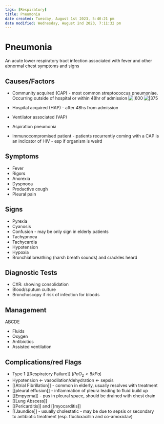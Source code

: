 ```yaml
---
tags: [Respiratory]
title: Pneumonia
date created: Tuesday, August 1st 2023, 5:40:21 pm
date modified: Wednesday, August 2nd 2023, 7:11:32 pm
---
```




# Pneumonia

An acute lower respiratory tract infection associated with fever and other abnormal chest symptoms and signs

## Causes/Factors

- Community acquired (CAP) - most common streptococcus pneumoniae. Occurring outside of hospital or within 48hr of admission
  ![|600](https://i.imgur.com/dC0wRMB.png)
  ![|375](https://i.imgur.com/oqIegQe.png)

- Hospital acquired (HAP) - after 48hs from admission
- Ventilator associated (VAP)
- Aspiration pneumonia

- Immunocompromised patient - patients recurrently coming with a CAP is an indicator of HIV - esp if organism is weird

## Symptoms

- Fever
- Rigors
- Anorexia
- Dyspnoea
- Productive cough
- Pleural pain

## Signs

- Pyrexia
- Cyanosis
- Confusion - may be only sign in elderly patients
- Tachypnoea
- Tachycardia
- Hypotension
- Hypoxia
- Bronchial breathing (harsh breath sounds) and crackles heard

## Diagnostic Tests

- CXR: showing consolidation
- Blood/sputum culture
- Bronchoscopy if risk of infection for bloods

## Management

ABCDE

- Fluids
- Oxygen
- Antibiotics
- Assisted ventilation

## Complications/red Flags

- Type 1 [[Respiratory Failure]] ($PaO_2 < 8kPa$)
- Hypotension <- vasodilation/dehydration <- sepsis
- [[Atrial Fibrillation]] - common in elderly, usually resolves with treatment
- [[pleural effusion]] - inflammation of pleura leading to fluid build up
- [[Empyema]] - pus in pleural space, should be drained with chest drain
- [[Lung Abscess]]
- [[Pericarditis]] and [[myocarditis]]
- [[Jaundice]] - usually cholestatic - may be due to sepsis or secondary to antibiotic treatment (esp. flucloxacillin and co-amoxiclav)
